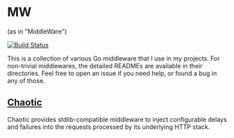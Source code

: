 # MW
(as in "MiddleWare")

[![Build Status](https://travis-ci.org/morhekil/mw.svg?branch=master)](https://travis-ci.org/morhekil/mw)

This is a collection of various Go middleware that I use in my projects.
For non-trivial middlewares, the detailed READMEs are available in their
directories. Feel free to open an issue if you need help, or found a bug
in any of those.

## [Chaotic](https://github.com/morhekil/mw/tree/master/chaotic#chaotic)

Chaotic provides stdlib-compatible middleware to inject configurable
delays and failures into the requests processed by its underlying HTTP stack.
